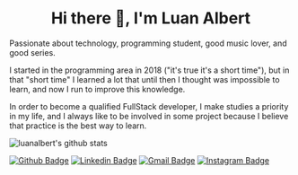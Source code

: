 <h1 align="center">
  Hi there 👋, I'm Luan Albert
</h1>
<p>

Passionate about technology, programming student, good music lover, and good series.

I started in the programming area in 2018 ("it's true it's a short time"), but in that "short time" I learned a lot that until then I thought was impossible to learn, and now I run to improve this knowledge.

In order to become a qualified FullStack developer, I make studies a priority in my life, and I always like to be involved in some project because I believe that practice is the best way to learn.
</p>

![luanalbert's github stats](https://github-readme-stats.vercel.app/api?username=gabrielgqa&show_icons=true&theme=vue-dark)



[![Github Badge](https://img.shields.io/badge/-Github-000?style=flat-square&logo=Github&logoColor=white&link=https://github.com/lucasgdb)](https://github.com/luanalbert)
[![Linkedin Badge](https://img.shields.io/badge/-LinkedIn-blue?style=flat-square&logo=Linkedin&logoColor=white&link=https://www.linkedin.com/in/luan-albert/)](https://www.linkedin.com/in/luan-albert/)
[![Gmail Badge](https://img.shields.io/badge/-Gmail-c14438?style=flat-square&logo=Gmail&logoColor=white&link=mailto:contatoluanalbert@gmail.com)](mailto:contatoluanalbert@gmail.com)
[![Instagram Badge](https://img.shields.io/badge/-Instagram-C13584?style=flat-square&labelColor=C13584&logo=instagram&logoColor=white&link=https://www.instagram.com/luanzinhoalbert/)](https://www.instagram.com/luanzinhoalbert/)

